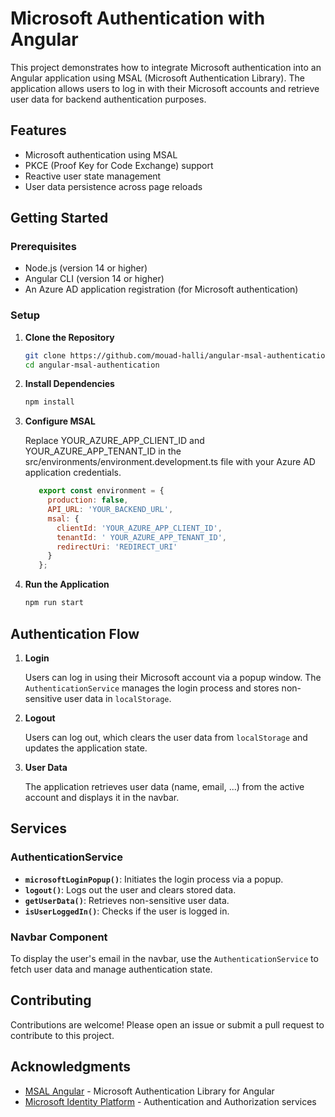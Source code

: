 # Microsoft Authentication with Angular

This project demonstrates how to integrate Microsoft authentication into an Angular application using MSAL (Microsoft Authentication Library). The application allows users to log in with their Microsoft accounts and retrieve user data for backend authentication purposes.

## Features

- Microsoft authentication using MSAL
- PKCE (Proof Key for Code Exchange) support
- Reactive user state management
- User data persistence across page reloads

## Getting Started

### Prerequisites

- Node.js (version 14 or higher)
- Angular CLI (version 14 or higher)
- An Azure AD application registration (for Microsoft authentication)

### Setup

1. **Clone the Repository**

   ```bash
   git clone https://github.com/mouad-halli/angular-msal-authentication.git
   cd angular-msal-authentication
   ```

2. **Install Dependencies**

   ```bash
   npm install
   ```
3. **Configure MSAL**

    Replace YOUR_AZURE_APP_CLIENT_ID and YOUR_AZURE_APP_TENANT_ID in the src/environments/environment.development.ts file with your Azure AD application credentials.
   
   ```javascript
      export const environment = {
        production: false,
        API_URL: 'YOUR_BACKEND_URL',
        msal: {
          clientId: 'YOUR_AZURE_APP_CLIENT_ID',
          tenantId: ' YOUR_AZURE_APP_TENANT_ID',
          redirectUri: 'REDIRECT_URI'
        }
      };
   ```

2. **Run the Application**

   ```bash
   npm run start
   ```

## Authentication Flow

1. **Login**

   Users can log in using their Microsoft account via a popup window. The `AuthenticationService` manages the login process and stores non-sensitive user data in `localStorage`.

2. **Logout**

   Users can log out, which clears the user data from `localStorage` and updates the application state.

3. **User Data**

   The application retrieves user data (name, email, ...) from the active account and displays it in the navbar.

## Services

### AuthenticationService

- **`microsoftLoginPopup()`**: Initiates the login process via a popup.
- **`logout()`**: Logs out the user and clears stored data.
- **`getUserData()`**: Retrieves non-sensitive user data.
- **`isUserLoggedIn()`**: Checks if the user is logged in.

### Navbar Component

To display the user's email in the navbar, use the `AuthenticationService` to fetch user data and manage authentication state.

## Contributing

Contributions are welcome! Please open an issue or submit a pull request to contribute to this project.

## Acknowledgments

- [MSAL Angular](https://github.com/AzureAD/microsoft-authentication-library-for-js) - Microsoft Authentication Library for Angular
- [Microsoft Identity Platform](https://docs.microsoft.com/en-us/azure/active-directory/develop/) - Authentication and Authorization services
